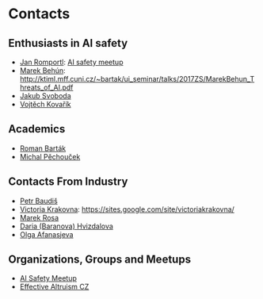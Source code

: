 # Contacts

## Enthusiasts in AI safety

* [Jan Romportl](https://www.linkedin.com/in/janromportl/): [AI safety meetup](https://www.meetup.com/AI-Safety-Meetup)
* [Marek Behún](http://blackhole.sk/~kabel/): http://ktiml.mff.cuni.cz/~bartak/ui_seminar/talks/2017ZS/MarekBehun_Threats_of_AI.pdf
* [Jakub Svoboda](https://www.linkedin.com/in/jakub-svoboda-882335154/)
* [Vojtěch Kovařík](https://www.linkedin.com/in/vojta-kovarik-12b51a154/)

## Academics

* [Roman Barták](https://www.linkedin.com/in/roman-barták-7337897/)
* [Michal Pěchouček](https://www.linkedin.com/in/pechoucek/)

## Contacts From Industry

* [Petr Baudiš](https://www.linkedin.com/in/petr-baudis-906a213/)
* [Victoria Krakovna](https://www.linkedin.com/in/vkrakovna/): https://sites.google.com/site/victoriakrakovna/
* [Marek Rosa](https://www.linkedin.com/in/marekrosa1/)
* [Daria (Baranova) Hvizdalova](https://www.linkedin.com/in/darya-hvizdalova/)
* [Olga Afanasjeva](https://www.linkedin.com/in/afanasjevaolga/)

## Organizations, Groups and Meetups

* [AI Safety Meetup](https://www.meetup.com/AI-Safety-Meetup/)
* [Effective Altruism CZ](http://efektivni-altruismus.cz/o-ea/)
